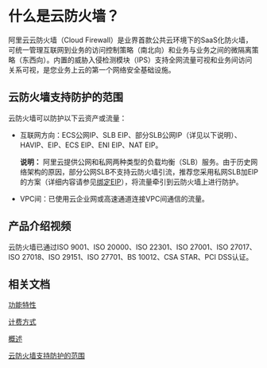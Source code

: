 # 什么是云防火墙？

阿里云云防火墙（Cloud Firewall）是业界首款公共云环境下的SaaS化防火墙，可统一管理互联网到业务的访问控制策略（南北向）和业务与业务之间的微隔离策略（东西向）。内置的威胁入侵检测模块（IPS）支持全网流量可视和业务间访问关系可视，是您业务上云的第一个网络安全基础设施。

## 云防火墙支持防护的范围

云防火墙可以防护以下云资产或流量：

-   互联网方向：ECS公网IP、SLB EIP、部分SLB公网IP（详见以下说明）、HAVIP、EIP、ECS EIP、ENI EIP、NAT EIP。

    **说明：** 阿里云提供公网和私网两种类型的负载均衡（SLB）服务。由于历史网络架构的原因，部分公网SLB不支持云防火墙引流，推荐您采用私网SLB加EIP的方案（详细内容请参见[绑定EIP](/cn.zh-CN/用户指南/实例/绑定EIP.md)），将流量牵引到云防火墙上进行防护。

-   VPC间：已使用云企业网或高速通道连接VPC间通信的流量。

## 产品介绍视频

云防火墙已通过ISO 9001、ISO 20000、ISO 22301、ISO 27001、ISO 27017、ISO 27018、ISO 29151、ISO 27701、BS 10012、CSA STAR、PCI DSS认证。 

## 相关文档

[功能特性](/cn.zh-CN/产品简介/功能特性.md)

[计费方式](/cn.zh-CN/产品定价/计费方式.md)

[概述](/cn.zh-CN/网络流量分析/概述.md)

[云防火墙支持防护的范围](/cn.zh-CN/常见问题/云防火墙支持防护的范围.md)

